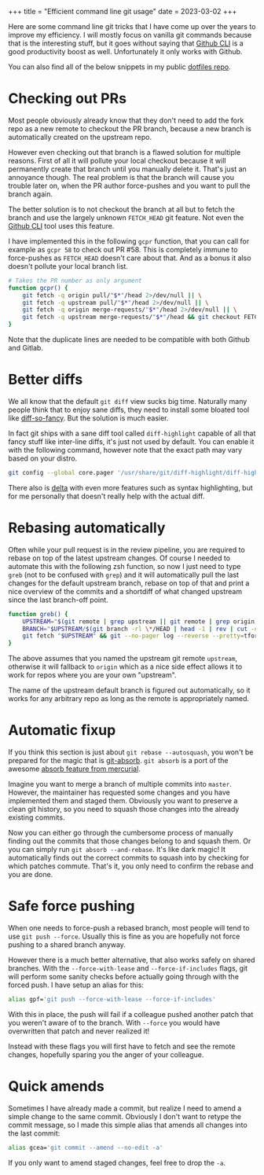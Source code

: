 +++
title = "Efficient command line git usage"
date = 2023-03-02
+++

Here are some command line git tricks that I have come up over the years to improve my efficiency. I will mostly focus on vanilla git commands because that is the interesting stuff, but it goes without saying that [Github CLI](https://github.com/cli/cli) is a good productivity boost as well.
Unfortunately it only works with Github.

You can also find all of the below snippets in my public [dotfiles repo](https://github.com/vimpostor/dotfiles).

# Checking out PRs

Most people obviously already know that they don't need to add the fork repo as a new remote to checkout the PR branch, because a new branch is automatically created on the upstream repo.

However even checking out that branch is a flawed solution for multiple reasons. First of all it will pollute your local checkout because it will permanently create that branch until you manually delete it. That's just an annoyance though. The real problem is that the branch will cause you trouble later on, when the PR author force-pushes and you want to pull the branch again.

The better solution is to not checkout the branch at all but to fetch the branch and use the largely unknown `FETCH_HEAD` git feature. Not even the [Github CLI](https://github.com/cli/cli) tool uses this feature.

I have implemented this in the following `gcpr` function, that you can call for example as `gcpr 58` to check out PR #58. This is completely immune to force-pushes as `FETCH_HEAD` doesn't care about that. And as a bonus it also doesn't pollute your local branch list.

```bash
# Takes the PR number as only argument
function gcpr() {
	git fetch -q origin pull/"$*"/head 2>/dev/null || \
	git fetch -q upstream pull/"$*"/head 2>/dev/null || \
	git fetch -q origin merge-requests/"$*"/head 2>/dev/null || \
	git fetch -q upstream merge-requests/"$*"/head && git checkout FETCH_HEAD
}
```

Note that the duplicate lines are needed to be compatible with both Github and Gitlab.

# Better diffs

We all know that the default `git diff` view sucks big time.
Naturally many people think that to enjoy sane diffs, they need to install some bloated tool like [diff-so-fancy](https://github.com/so-fancy/diff-so-fancy).
But the solution is much easier.

In fact git ships with a sane diff tool called `diff-highlight` capable of all that fancy stuff like inter-line diffs, it's just not used by default.
You can enable it with the following command, however note that the exact path may vary based on your distro.

```bash
git config --global core.pager '/usr/share/git/diff-highlight/diff-highlight| less'
```

There also is [delta](https://github.com/dandavison/delta) with even more features such as syntax highlighting, but for me personally that doesn't really help with the actual diff.

# Rebasing automatically

Often while your pull request is in the review pipeline, you are required to rebase on top of the latest upstream changes.
Of course I needed to automate this with the following zsh function, so now I just need to type `greb` (not to be confused with `grep`) and it will automatically pull the last changes for the default upstream branch, rebase on top of that and print a nice overview of the commits and a shortdiff of what changed upstream since the last branch-off point.

```bash
function greb() {
	UPSTREAM="$(git remote | grep upstream || git remote | grep origin)"
	BRANCH="$UPSTREAM/$(git branch -rl \*/HEAD | head -1 | rev | cut -d/ -f1 | rev)"
	git fetch "$UPSTREAM" && git --no-pager log --reverse --pretty=tformat:%s "$(git merge-base HEAD "$BRANCH")".."$BRANCH" && git rebase "$BRANCH"
}
```

The above assumes that you named the upstream git remote `upstream`, otherwise it will fallback to `origin` which as a nice side effect allows it to work for repos where you are your own "upstream".

The name of the upstream default branch is figured out automatically, so it works for any arbitrary repo as long as the remote is appropriately named.

# Automatic fixup

If you think this section is just about `git rebase --autosquash`, you won't be prepared for the magic that is [git-absorb](https://github.com/tummychow/git-absorb). `git absorb` is a port of the awesome [absorb feature from mercurial](https://www.mercurial-scm.org/repo/hg/rev/5111d11b8719).

Imagine you want to merge a branch of multiple commits into `master`. However, the maintainer has requested some changes and you have implemented them and staged them. Obviously you want to preserve a clean git history, so you need to squash those changes into the already existing commits.

Now you can either go through the cumbersome process of manually finding out the commits that those changes belong to and squash them. Or you can simply run `git absorb --and-rebase`. It's like dark magic! It automatically finds out the correct commits to squash into by checking for which patches commute. That's it, you only need to confirm the rebase and you are done.

# Safe force pushing

When one needs to force-push a rebased branch, most people will tend to use `git push --force`. Usually this is fine as you are hopefully not force pushing to a shared branch anyway.

However there is a much better alternative, that also works safely on shared branches. With the `--force-with-lease` and `--force-if-includes` flags, git will perform some sanity checks before actually going through with the forced push.
I have setup an alias for this:

```bash
alias gpf='git push --force-with-lease --force-if-includes'
```

With this in place, the push will fail if a colleague pushed another patch that you weren't aware of to the branch. With `--force` you would have overwritten that patch and never realized it!

Instead with these flags you will first have to fetch and see the remote changes, hopefully sparing you the anger of your colleague.

# Quick amends

Sometimes I have already made a commit, but realize I need to amend a simple change to the same commit. Obviously I don't want to retype the commit message, so I made this simple alias that amends all changes into the last commit:

```bash
alias gcea='git commit --amend --no-edit -a'
```

If you only want to amend staged changes, feel free to drop the `-a`.
